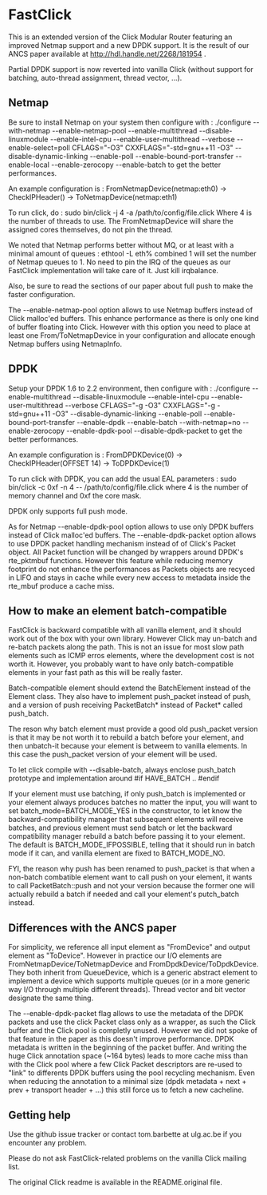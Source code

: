 FastClick
=========
This is an extended version of the Click Modular Router featuring an
improved Netmap support and a new DPDK support. It is the result of
our ANCS paper available at http://hdl.handle.net/2268/181954 .

Partial DPDK support is now reverted into vanilla Click (without support for batching, auto-thread assignment, thread vector, ...).

Netmap
------
Be sure to install Netmap on your system then configure with :
./configure --with-netmap --enable-netmap-pool --enable-multithread --disable-linuxmodule --enable-intel-cpu --enable-user-multithread --verbose --enable-select=poll CFLAGS="-O3" CXXFLAGS="-std=gnu++11 -O3"  --disable-dynamic-linking --enable-poll --enable-bound-port-transfer --enable-local --enable-zerocopy --enable-batch
to get the better performances.

An example configuration is :
FromNetmapDevice(netmap:eth0) -> CheckIPHeader() -> ToNetmapDevice(netmap:eth1)

To run click, do :
sudo bin/click -j 4 -a /path/to/config/file.click
Where 4 is the number of threads to use. The FromNetmapDevice will share the assigned cores themselves, do not pin the thread.

We noted that Netmap performs better without MQ, or at least with a minimal amount of queues :
ethtool -L eth% combined 1
will set the number of Netmap queues to 1. No need to pin the IRQ of the queues as our FastClick implementation will
take care of it. Just kill irqbalance.

Also, be sure to read the sections of our paper about full push to make the faster configuration.

The --enable-netmap-pool option allows to use Netmap buffers instead of Click malloc'ed buffers. This enhance performance as there is only one kind of buffer floating into Click. However with this option you need to place at least one From/ToNetmapDevice in your configuration and allocate enough Netmap buffers using NetmapInfo.

DPDK
----
Setup your DPDK 1.6 to 2.2 environment, then configure with :
./configure --enable-multithread --disable-linuxmodule --enable-intel-cpu --enable-user-multithread --verbose CFLAGS="-g -O3" CXXFLAGS="-g -std=gnu++11 -O3" --disable-dynamic-linking --enable-poll --enable-bound-port-transfer --enable-dpdk --enable-batch --with-netmap=no --enable-zerocopy --enable-dpdk-pool --disable-dpdk-packet
to get the better performances.

An example configuration is :
FromDPDKDevice(0) -> CheckIPHeader(OFFSET 14) -> ToDPDKDevice(1)

To run click with DPDK, you can add the usual EAL parameters :
sudo bin/click -c 0xf -n 4 -- /path/to/config/file.click
where 4 is the number of memory channel and 0xf the core mask.

DPDK only supports full push mode.

As for Netmap --enable-dpdk-pool option allows to use only DPDK buffers instead of Click malloc'ed buffers.
The --enable-dpdk-packet option allows to use DPDK packet handling mechanism instead of of Click's Packet object. All Packet function will be changed by wrappers around DPDK's rte\_pktmbuf functions. However this feature while reducing memory footprint do not enhance the performances as Packets objects are recyced in LIFO and stays in cache while every new access to metadata inside the rte\_mbuf produce a cache miss.

How to make an element batch-compatible
---------------------------------------
FastClick is backward compatible with all vanilla element, and it should work 
out of the box with your own library. However Click may un-batch and re-batch
packets along the path. This is not an issue for most slow path elements such 
as ICMP erros elements, where the development cost is not worth it. However, 
you probably want to have only batch-compatible elements in your fast path as 
this will be really faster.

Batch-compatible element should extend the BatchElement instead of the Element 
class. They also have to implement push\_packet instead of push, and 
a version of push receiving PacketBatch\* instead of Packet\* called 
push\_batch. 

The reson why batch element must provide a good old push\_packet version is that
it may be not worth it to rebuild a batch before your element, and then 
unbatch-it because your element is betweem to vanilla elements. In this case the
push\_packet version of your element will be used.

To let click compile with --disable-batch, always enclose push\_batch prototype
and implementation around #if HAVE\_BATCH .. #endif

If your element must use batching, if only push\_batch is implemented or 
your element always produces batches no matter the input, you
will want to set batch\_mode=BATCH\_MODE\_YES in the constructor, to let know 
the backward-compatibility manager that subsequent elements will receive 
batches, and previous element must send batch or let the backward compatibility 
manager rebuild a batch before passing it to your element. The default is 
BATCH\_MODE\_IFPOSSIBLE, telling that it should run in batch mode if it can, and 
vanilla element are fixed to BATCH\_MODE\_NO.

FYI, the reason why push has been renamed to push\_packet is that when a 
non-batch combatible element want to call push on your element, it wants to call 
PacketBatch::push and not your version because the former one will actually 
rebuild a batch if needed and call your element's putch\_batch instead.

Differences with the ANCS paper
-------------------------------
For simplicity, we reference all input element as "FromDevice" and output
element as "ToDevice". However in practice our I/O elements are 
FromNetmapDevice/ToNetmapDevice and FromDpdkDevice/ToDpdkDevice. They both
inherit from QueueDevice, which is a generic abstract element to implement a
device which supports multiple queues (or in a more generic way I/O through
multiple different threads).
Thread vector and bit vector designate the same thing.

The --enable-dpdk-packet flag allows to use the metadata of the DPDK packets
and use the click Packet class only as a wrapper, as such the Click buffer
and the Click pool is completly unused. However we did not spoke of that feature
in the paper as this doesn't improve performance. DPDK metadata is written
in the beginning of the packet buffer. And writing the huge Click annotation
space (~164 bytes) leads to more cache miss than with the Click pool where a
few Click Packet descriptors are re-used to "link" to differents DPDK buffers
using the pool recycling mechanism. Even when reducing the annotation to a
minimal size (dpdk metadata + next + prev + transport header + ...) this still
force us to fetch a new cacheline.


Getting help
------------
Use the github issue tracker or contact tom.barbette at ulg.ac.be if you encounter any problem.

Please do not ask FastClick-related problems on the vanilla Click mailing list.

The original Click readme is available in the README.original file.

